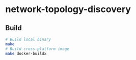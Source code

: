 # network-topology-discovery

## Build

```bash
# Build local binary
make
# Build cross-platform image
make docker-buildx
```